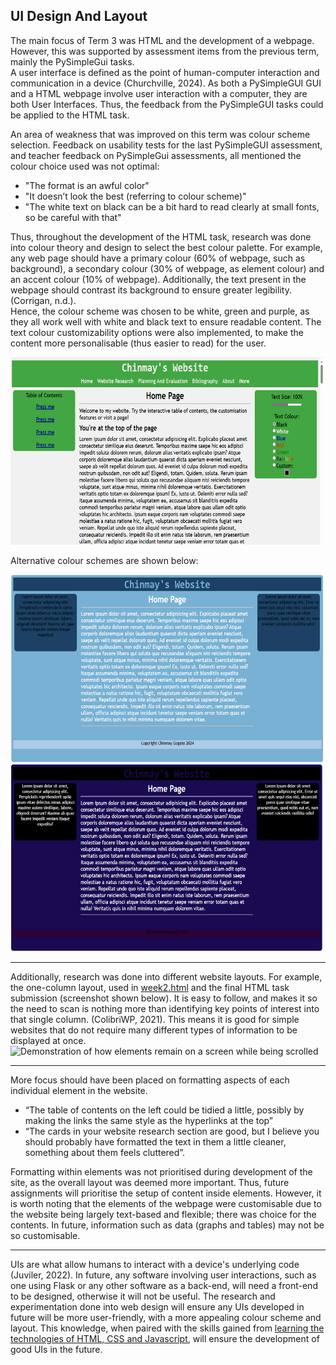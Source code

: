 UI Design And Layout
---
The main focus of Term 3 was HTML and the development of a webpage. However, this was supported by assessment items from the previous term, mainly the PySimpleGui tasks.  
A user interface is defined as the point of human-computer interaction and communication in a device (Churchville, 2024). As both a PySimpleGUI GUI and a HTML webpage involve user interaction with a computer, they are both User Interfaces. Thus, the feedback from the PySimpleGUI tasks could be applied to the HTML task.  

An area of weakness that was improved on this term was colour scheme selection. Feedback on usability tests for the last PySimpleGUI assessment, and teacher feedback on PySimpleGui assessments, all mentioned the colour choice used was not optimal:

- "The format is an awful color"
- "It doesn’t look the best (referring to colour scheme)"
- "The white text on black can be a bit hard to read clearly at small fonts, so be careful with that"

Thus, throughout the development of the HTML task, research was done into colour theory and design to select the best colour palette. For example, any web page should have a primary colour (60% of webpage, such as background), a secondary colour (30% of webpage, as element colour) and an accent colour (10% of webpage). Additionally, the text present in the webpage should contrast its background to ensure greater legibility. (Corrigan, n.d.).  
Hence, the colour scheme was chosen to be white, green and purple, as they all work well with white and black text to ensure readable content. The text colour customizability options were also implemented, to make the content more personalisable (thus easier to read) for the user. 

<img src="Resources/textCustomize.gif" width="500" height="300" alt="Demonstration of the text and colour changing properties of the final assessment piece">

Alternative colour schemes are shown below:

<img src="Resources/colourChoice1.PNG" width="500" height="300"><img src="Resources/colourchoice2.PNG" width="500" height="300">

___
Additionally, research was done into different website layouts. For example, the one-column layout, used in [week2.html](week2.html) and the final HTML task submission (screenshot shown below). It is easy to follow, and makes it so the need to scan is nothing more than identifying key points of interest into that single column. (ColibriWP, 2021). This means it is good for simple websites that do not require many different types of information to be displayed at once.  
<img src="Resources/fixedPositions.gif" width="500" height="300" alt="Demonstration of how elements remain on a screen while being scrolled"> 
___
More focus should have been placed on formatting aspects of each individual element in the website.

- “The table of contents on the left could be tidied a little, possibly by making the links the same style as the hyperlinks at the top”
- “The cards in your website research section are good, but I believe you should probably have formatted the text in them a little cleaner, something about them feels cluttered”.

Formatting within elements was not prioritised during development of the site, as the overall layout was deemed more important. Thus, future assignments will prioritise the setup of content inside elements. However, it is worth noting that the elements of the webpage were customisable due to the website being largely text-based and flexible; there was choice for the contents. In future, information such as data (graphs and tables) may not be so customisable.
___

UIs are what allow humans to interact with a device's underlying code (Juviler, 2022). In future, any software involving user interactions, such as one using Flask or any other software as a back-end, will need a front-end to be designed, otherwise it will not be useful. The research and experimentation done into web design will ensure any UIs developed in future will be more user-friendly, with a more appealing colour scheme and layout. This knowledge, when paired with the skills gained from [learning the technologies of HTML, CSS and Javascript](/Technologies/technologies.md), will ensure the development of good UIs in the future.